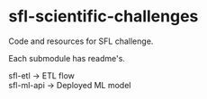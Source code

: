 # sfl-scientific-challenges
Code and resources for SFL challenge. 

Each submodule has readme's.

sfl-etl -> ETL flow  
sfl-ml-api -> Deployed ML model
